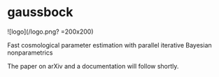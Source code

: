 # gaussbock

![logo](/logo.png? =200x200)

Fast cosmological parameter estimation with parallel iterative Bayesian nonparametrics
 
 The paper on arXiv and a documentation will follow shortly.
